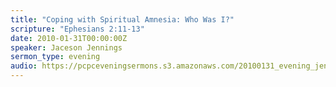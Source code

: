 ```yaml
---
title: "Coping with Spiritual Amnesia: Who Was I?"
scripture: "Ephesians 2:11-13"
date: 2010-01-31T00:00:00Z
speaker: Jaceson Jennings
sermon_type: evening
audio: https://pcpceveningsermons.s3.amazonaws.com/20100131_evening_jennings.mp3 
---
```



